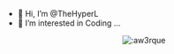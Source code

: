 - 👋 Hi, I’m @TheHyperL
- 👀 I’m interested in Coding ...

<div align="center">
    <img src="https://count.getloli.com/get/@:aw3rque?theme=rule34" alt=":aw3rque" />
</div>

